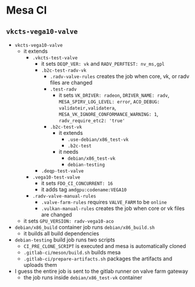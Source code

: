 Mesa CI
=======

## `vkcts-vega10-valve`

- `vkcts-vega10-valve`
  - it extends
    - `.vkcts-test-valve`
      - it sets `DEQP_VER: vk` and `RADV_PERFTEST: nv_ms,gpl`
      - `.b2c-test-radv-vk`
        - `.radv-valve-rules` creates the job when core, vk, or radv files are
          changed
        - `.test-radv`
          - it sets `VK_DRIVER: radeon`, `DRIVER_NAME: radv`,
            `MESA_SPIRV_LOG_LEVEL: error`, `ACO_DEBUG: validateir,validatera`,
            `MESA_VK_IGNORE_CONFORMANCE_WARNING: 1`, `radv_require_etc2: 'true'`
        - `.b2c-test-vk`
          - it extends
            - `.use-debian/x86_test-vk`
            - `.b2c-test`
          - it needs
            - `debian/x86_test-vk`
            - `debian-testing`
      - `.deqp-test-valve`
    - `.vega10-test-valve`
      - it sets `FDO_CI_CONCURRENT: 16`
      - it adds tag `amdgpu:codename:VEGA10`
    - `.radv-valve-manual-rules`
      - `.valve-farm-rules` requires `VALVE_FARM` to be `online`
      - `.vulkan-manual-rules` creates the job when core or vk files are
        changed
  - it sets `GPU_VERSION: radv-vega10-aco`
- `debian/x86_build` container job runs `debian/x86_build.sh`
  - it builds all build dependencies
- `debian-testing` build job runs two scripts
  - `CI_PRE_CLONE_SCRIPT` is executed and mesa is automatically cloned
  - `.gitlab-ci/meson/build.sh` builds mesa
  - `.gitlab-ci/prepare-artifacts.sh` packages the artifacts and uploads them
- I guess the entire job is sent to the gitlab runner on valve farm gateway
  - the job runs inside `debian/x86_test-vk` container
